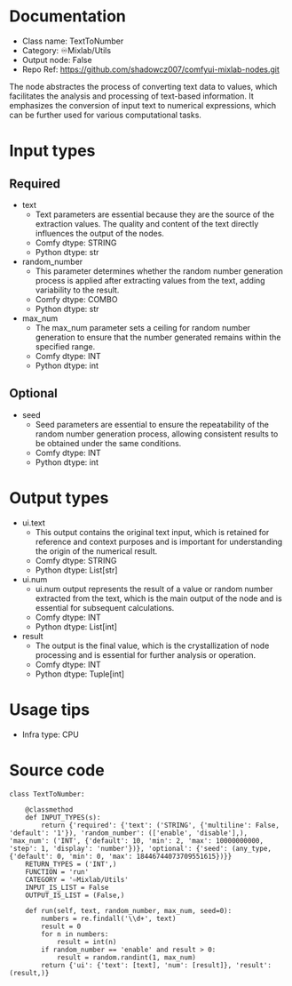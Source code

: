 # Documentation
- Class name: TextToNumber
- Category: ♾️Mixlab/Utils
- Output node: False
- Repo Ref: https://github.com/shadowcz007/comfyui-mixlab-nodes.git

The node abstractes the process of converting text data to values, which facilitates the analysis and processing of text-based information. It emphasizes the conversion of input text to numerical expressions, which can be further used for various computational tasks.

# Input types
## Required
- text
    - Text parameters are essential because they are the source of the extraction values. The quality and content of the text directly influences the output of the nodes.
    - Comfy dtype: STRING
    - Python dtype: str
- random_number
    - This parameter determines whether the random number generation process is applied after extracting values from the text, adding variability to the result.
    - Comfy dtype: COMBO
    - Python dtype: str
- max_num
    - The max_num parameter sets a ceiling for random number generation to ensure that the number generated remains within the specified range.
    - Comfy dtype: INT
    - Python dtype: int
## Optional
- seed
    - Seed parameters are essential to ensure the repeatability of the random number generation process, allowing consistent results to be obtained under the same conditions.
    - Comfy dtype: INT
    - Python dtype: int

# Output types
- ui.text
    - This output contains the original text input, which is retained for reference and context purposes and is important for understanding the origin of the numerical result.
    - Comfy dtype: STRING
    - Python dtype: List[str]
- ui.num
    - ui.num output represents the result of a value or random number extracted from the text, which is the main output of the node and is essential for subsequent calculations.
    - Comfy dtype: INT
    - Python dtype: List[int]
- result
    - The output is the final value, which is the crystallization of node processing and is essential for further analysis or operation.
    - Comfy dtype: INT
    - Python dtype: Tuple[int]

# Usage tips
- Infra type: CPU

# Source code
```
class TextToNumber:

    @classmethod
    def INPUT_TYPES(s):
        return {'required': {'text': ('STRING', {'multiline': False, 'default': '1'}), 'random_number': (['enable', 'disable'],), 'max_num': ('INT', {'default': 10, 'min': 2, 'max': 10000000000, 'step': 1, 'display': 'number'})}, 'optional': {'seed': (any_type, {'default': 0, 'min': 0, 'max': 18446744073709551615})}}
    RETURN_TYPES = ('INT',)
    FUNCTION = 'run'
    CATEGORY = '♾️Mixlab/Utils'
    INPUT_IS_LIST = False
    OUTPUT_IS_LIST = (False,)

    def run(self, text, random_number, max_num, seed=0):
        numbers = re.findall('\\d+', text)
        result = 0
        for n in numbers:
            result = int(n)
        if random_number == 'enable' and result > 0:
            result = random.randint(1, max_num)
        return {'ui': {'text': [text], 'num': [result]}, 'result': (result,)}
```